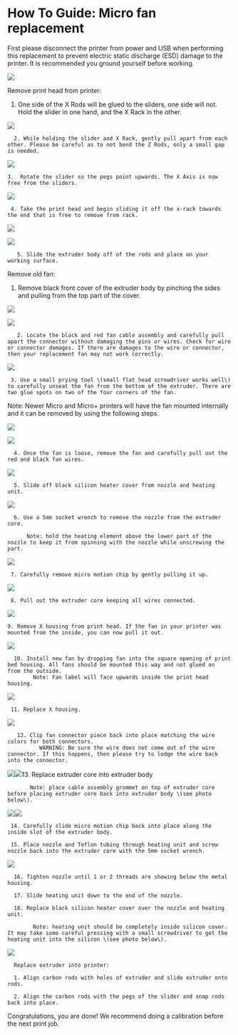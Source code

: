 # How To Guide: Micro fan replacement

First please disconnect the printer from power and USB when performing this replacement to prevent electric static discharge \(ESD\) damage to the printer. It is recommended you ground yourself before working. 

![](../.gitbook/assets/F11.png)

Remove print head from printer:

1. One side of the X Rods will be glued to the sliders, one side will not. Hold the slider in one hand, and the X Rack in the other.

![](../.gitbook/assets/F12.png)

      2. While holding the slider and X Rack, gently pull apart from each other. Please be careful as to not bend the Z Rods, only a small gap is needed.

![](../.gitbook/assets/micro_2.png)

    3.  Rotate the slider so the pegs point upwards. The X Axis is now free from the sliders.

![](../.gitbook/assets/micro_3.png)

     4. Take the print head and begin sliding it off the x-rack towards the end that is free to remove from rack.

![](../.gitbook/assets/micro_6.PNG)

![](../.gitbook/assets/micro_7.PNG)

       5. Slide the extruder body off of the rods and place on your working surface.

Remove old fan:

1. Remove black front cover of the extruder body by pinching the sides and pulling from the top part of the cover.

![](../.gitbook/assets/F13.png)

![](../.gitbook/assets/F14.png)

       2. Locate the black and red fan cable assembly and carefully pull apart the connector without damaging the pins or wires. Check for wire or connector damages. If there are damages to the wire or connector, then your replacement fan may not work correctly.

![](../.gitbook/assets/f1.PNG)

     3. Use a small prying tool \(small flat head screwdriver works well\) to carefully unseat the fan from the bottom of the extruder. There are two glue spots on two of the four corners of the fan. 

Note: Newer Micro and Micro+ printers will have the fan mounted internally and it can be removed by using the following steps.

![](../.gitbook/assets/f2.PNG)

![](../.gitbook/assets/f3.PNG)

      4. Once the fan is loose, remove the fan and carefully pull out the red and black fan wires.

![](../.gitbook/assets/f4.PNG)

      5. Slide off black silicon heater cover from nozzle and heating unit.

![](../.gitbook/assets/F15.png)

      6. Use a 5mm socket wrench to remove the nozzle from the extruder core.

          Note: hold the heating element above the lower part of the nozzle to keep it from spinning with the nozzle while unscrewing the part. 

![](../.gitbook/assets/F16.png)

     7. Carefully remove micro motion chip by gently pulling it up.

![](../.gitbook/assets/F17.png)

     8. Pull out the extruder core keeping all wires connected.

![](../.gitbook/assets/F18.png)

    9. Remove X housing from print head. If the fan in your printer was mounted from the inside, you can now pull it out. 

![](../.gitbook/assets/f8.PNG)

      10. Install new fan by dropping fan into the square opening of print bed housing. All fans should be mounted this way and not glued on                    from the outside.  
            Note: Fan label will face upwards inside the print head housing.

![](../.gitbook/assets/f9.PNG)

     11. Replace X housing.

![](../.gitbook/assets/f10.PNG)

       12. Clip fan connector piece back into place matching the wire colors for both connectors.  
              WARNING: Be sure the wire does not come out of the wire connector. If this happens, then please try to lodge the wire back into the connector.

 ![](https://printm3d.com/solutions/assets/img_5571d4a13572c.png)![](https://printm3d.com/solutions/assets/img_5571d4d93cb51.png)13. Replace extruder core into extruder body

           Note: place cable assembly grommet on top of extruder core before placing extruder core back into extruder body \(see photo below\).

![](http://m3dhelp.com/support/assets/img_55760c3ec82a1.png)![](https://printm3d.com/solutions/assets/img_563914027fef8.png)

     14. Carefully slide micro motion chip back into place along the inside slot of the extruder body.

     15. Place nozzle and Teflon tubing through heating unit and screw nozzle back into the extruder core with the 5mm socket wrench.

![](http://m3dhelp.com/support/assets/img_55760c5adeadb.png)

      16. Tighten nozzle until 1 or 2 threads are showing below the metal housing.

      17. Slide heating unit down to the end of the nozzle.

      18. Replace black silicon heater cover over the nozzle and heating unit.

            Note: heating unit should be completely inside silicon cover. It may take some careful pressing with a small screwdriver to get the                      heating unit into the silicon \(see photo below\).

![](http://m3dhelp.com/support/assets/img_55760c77540c2.png)

      Replace extruder into printer:

      1. Align carbon rods with holes of extruder and slide extruder onto rods.

      2. Align the carbon rods with the pegs of the slider and snap rods back into place.

Congratulations, you are done! We recommend doing a calibration before the next print job.

